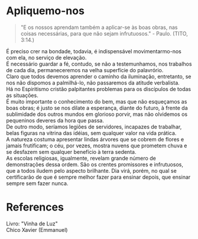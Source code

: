 # Apliquemo-nos

> "E os nossos aprendam também a aplicar-se às boas obras, nas coisas necessárias, para que não sejam infrutuosos." - Paulo. (TITO, 3:14.)

É preciso crer na bondade, todavia, é indispensável movimentarmo-nos com ela, no serviço de elevação.  
É necessário guardar a fé, contudo, se não a testemunhamos, nos trabalhos de cada dia, permaneceremos na velha superfície do palavrório.  
Claro que todos devemos aprender o caminho da iluminação, entretanto, se nos não dispomos a palmilhá-lo, não passaremos da atitude verbalista.  
Há no Espiritismo cristão palpitantes problemas para os discípulos de todas as situações.  
É muito importante o conhecimento do bem, mas que não esqueçamos as boas obras; é justo se nos dilate a esperança, diante do futuro, à frente da sublimidade dos outros mundos em glorioso porvir, mas não olvidemos os pequeninos deveres da hora que passa.  
De outro modo, seríamos legiões de servidores, incapazes de trabalhar, belas figuras na vitrina das idéias, sem qualquer valor na vida prática.  
A natureza costuma apresentar lindas árvores que se cobrem de flores e jamais frutificam; o céu, por vezes, mostra nuvens que prometem chuva e se desfazem sem qualquer benefício à terra sedenta.  
As escolas religiosas, igualmente, revelam grande número de demonstrações dessa ordem. São os crentes promissores e infrutuosos, que a todos iludem pelo aspecto brilhante. Dia virá, porém, no qual se certificarão de que é sempre melhor fazer para ensinar depois, que ensinar sempre sem fazer nunca.  


# References
Livro: "Vinha de Luz"  
Chico Xavier (Emmanuel)  
